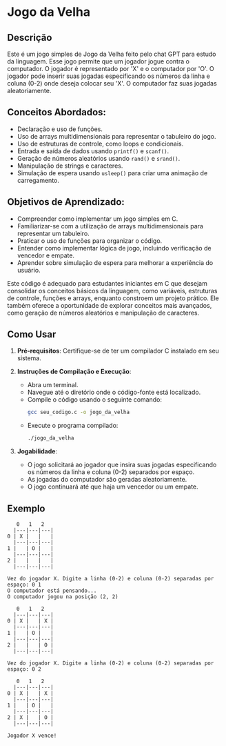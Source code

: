 # Jogo da Velha

## Descrição

Este é um jogo simples de Jogo da Velha feito pelo chat GPT para estudo da linguagem. Esse jogo permite que um jogador jogue contra o computador. O jogador é representado por 'X' e o computador por 'O'. O jogador pode inserir suas jogadas especificando os números da linha e coluna (0-2) onde deseja colocar seu 'X'. O computador faz suas jogadas aleatoriamente.

## Conceitos Abordados:

- Declaração e uso de funções.
- Uso de arrays multidimensionais para representar o tabuleiro do jogo.
- Uso de estruturas de controle, como loops e condicionais.
- Entrada e saída de dados usando `printf()` e `scanf()`.
- Geração de números aleatórios usando `rand()` e `srand()`.
- Manipulação de strings e caracteres.
- Simulação de espera usando `usleep()` para criar uma animação de carregamento.

## Objetivos de Aprendizado:

- Compreender como implementar um jogo simples em C.
- Familiarizar-se com a utilização de arrays multidimensionais para representar um tabuleiro.
- Praticar o uso de funções para organizar o código.
- Entender como implementar lógica de jogo, incluindo verificação de vencedor e empate.
- Aprender sobre simulação de espera para melhorar a experiência do usuário.

Este código é adequado para estudantes iniciantes em C que desejam consolidar os conceitos básicos da linguagem, como variáveis, estruturas de controle, funções e arrays, enquanto constroem um projeto prático. Ele também oferece a oportunidade de explorar conceitos mais avançados, como geração de números aleatórios e manipulação de caracteres.

## Como Usar

1. **Pré-requisitos**: Certifique-se de ter um compilador C instalado em seu sistema.

2. **Instruções de Compilação e Execução**:
   
   - Abra um terminal.
   - Navegue até o diretório onde o código-fonte está localizado.
   - Compile o código usando o seguinte comando:
     ```bash
     gcc seu_codigo.c -o jogo_da_velha
     ```
   - Execute o programa compilado:
     ```bash
     ./jogo_da_velha
     ```

3. **Jogabilidade**:
   
   - O jogo solicitará ao jogador que insira suas jogadas especificando os números da linha e coluna (0-2) separados por espaço.
   - As jogadas do computador são geradas aleatoriamente.
   - O jogo continuará até que haja um vencedor ou um empate.

## Exemplo

```
   0   1   2  
  |---|---|---|
0 | X |   |   |
  |---|---|---|
1 |   | O |   |
  |---|---|---|
2 |   |   |   |
  |---|---|---|

Vez do jogador X. Digite a linha (0-2) e coluna (0-2) separadas por espaço: 0 1
O computador está pensando...
O computador jogou na posição (2, 2)

   0   1   2  
  |---|---|---|
0 | X |   | X |
  |---|---|---|
1 |   | O |   |
  |---|---|---|
2 |   |   | O |
  |---|---|---|

Vez do jogador X. Digite a linha (0-2) e coluna (0-2) separadas por espaço: 0 2

   0   1   2  
  |---|---|---|
0 | X |   | X |
  |---|---|---|
1 |   | O |   |
  |---|---|---|
2 | X |   | O |
  |---|---|---|

Jogador X vence!
```
